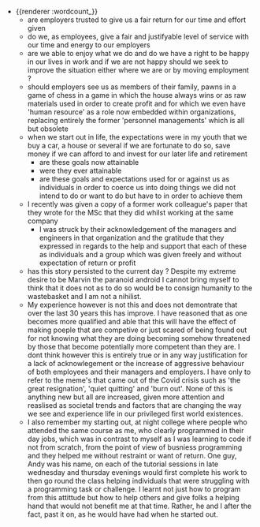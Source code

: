 - {{renderer :wordcount_}}
	- are employers trusted to give us a fair return for our time and effort given
	- do we, as employees, give a fair and justifyable level of service with our time and energy to our employers
	- are we able to enjoy what we do and do we have a right to be happy in our lives in work and if we are not happy should we seek to improve the situation either where we are or by moving employment ?
	- should employers see us as members of their family, pawns in a game of chess in a game in which the house always wins or as raw materials used in order to create profit and for which we even have 'human resource' as a role now embedded within organizations, replacing entirely the former 'personnel managements' which is all but obsolete
	- when we start out in life, the expectations were in my youth that we buy a car, a house or several if we are fortunate to do so, save money if we can afford to and invest for our later life and retirement
		- are these goals now attainable
		- were they ever attainable
		- are these goals and expectations used for or against us as individuals in order to coerce us into doing things we did not intend to do or want to do but have to in order to achieve them
	- I recently was given a copy of a former work colleague's paper that they wrote for the MSc that they did whilst working at the same company
		- I was struck by their acknowledgement of the managers and engineers in that organization and the gratitude that they expressed in regards to the help and support that each of these as individuals and a group which was given freely and without expectation of return or profit
	- has this story persisted to the current day ? Despite my extreme desire to be Marvin the paranoid android I cannot bring myself to think that it does not as to do so would be to consign humanity to the wastebasket and I am not a nihilist.
	- My experience however is not this and does not demontrate that over the last 30 years this has improve. I have reasoned that as one becomes more qualified and able that this will have the effect of making poeple that are competive or just scared of being found out for not knowing what they are doing becoming somehow threatened by those that become potentially more competent than they are. I dont think however this is entirely true or in any way justification for a lack of acknowlegement or the increase of aggressive behaviour of both employees and their managers and employers. I have only to refer to the meme's that came out of the Covid crisis such as 'the great resignation', 'quiet quitting' and 'burn out'. None of this is anything new but all are increased, given more attention and reaslised as societal trends and factors that are changing the way we see  and experience life in our privileged first world existences.
	- I also remember my starting out, at night college where people who attended the same course as me, who clearly programmed in their day jobs, which was in contrast to myself as I was learning to code if not from scratch, from the point of view of busniess programming and they helped me without restraint or want of return. One guy, Andy was his name, on each of the tutorial sessions in late wednesday and thursday evenings would first complete his work to then go round the class helping individuals that were struggling with a programming task or challenge. I learnt not just how to program from this attittude but how to help others and give folks a helping hand that would not benefit me at that time. Rather, he and I after the fact, past it on, as he would have had when he started out.